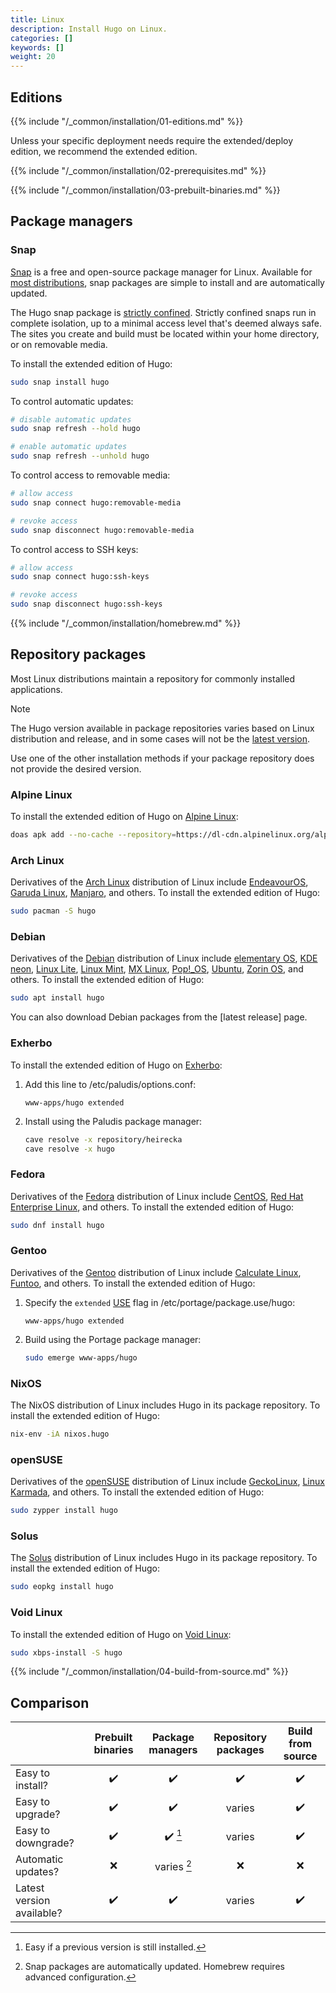 ```yaml
---
title: Linux
description: Install Hugo on Linux.
categories: []
keywords: []
weight: 20
---
```


## Editions

{{% include "/_common/installation/01-editions.md" %}}

Unless your specific deployment needs require the extended/deploy edition, we recommend the extended edition.

{{% include "/_common/installation/02-prerequisites.md" %}}

{{% include "/_common/installation/03-prebuilt-binaries.md" %}}

## Package managers

### Snap

[Snap] is a free and open-source package manager for Linux. Available for [most distributions], snap packages are simple to install and are automatically updated.

The Hugo snap package is [strictly confined]. Strictly confined snaps run in complete isolation, up to a minimal access level that's deemed always safe. The sites you create and build must be located within your home directory, or on removable media.

To install the extended edition of Hugo:

```sh
sudo snap install hugo
```

To control automatic updates:

```sh
# disable automatic updates
sudo snap refresh --hold hugo

# enable automatic updates
sudo snap refresh --unhold hugo
```

To control access to removable media:

```sh
# allow access
sudo snap connect hugo:removable-media

# revoke access
sudo snap disconnect hugo:removable-media
```

To control access to SSH keys:

```sh
# allow access
sudo snap connect hugo:ssh-keys

# revoke access
sudo snap disconnect hugo:ssh-keys
```

{{% include "/_common/installation/homebrew.md" %}}

## Repository packages

Most Linux distributions maintain a repository for commonly installed applications.

> [!note]
> The Hugo version available in package repositories varies based on Linux distribution and release, and in some cases will not be the [latest version].
>
> Use one of the other installation methods if your package repository does not provide the desired version.

### Alpine Linux

To install the extended edition of Hugo on [Alpine Linux]:

```sh
doas apk add --no-cache --repository=https://dl-cdn.alpinelinux.org/alpine/edge/community hugo
```

### Arch Linux

Derivatives of the [Arch Linux] distribution of Linux include [EndeavourOS], [Garuda Linux], [Manjaro], and others. To install the extended edition of Hugo:

```sh
sudo pacman -S hugo
```

### Debian

Derivatives of the [Debian] distribution of Linux include [elementary OS], [KDE neon], [Linux Lite], [Linux Mint], [MX Linux], [Pop!_OS], [Ubuntu], [Zorin OS], and others. To install the extended edition of Hugo:

```sh
sudo apt install hugo
```

You can also download Debian packages from the [latest release] page.

### Exherbo

To install the extended edition of Hugo on [Exherbo]:

1. Add this line to /etc/paludis/options.conf:

    ```text
    www-apps/hugo extended
    ```

1. Install using the Paludis package manager:

    ```sh
    cave resolve -x repository/heirecka
    cave resolve -x hugo
    ```

### Fedora

Derivatives of the [Fedora] distribution of Linux include [CentOS], [Red Hat Enterprise Linux], and others. To install the extended edition of Hugo:

```sh
sudo dnf install hugo
```

### Gentoo

Derivatives of the [Gentoo] distribution of Linux include [Calculate Linux], [Funtoo], and others. To install the extended edition of Hugo:

1. Specify the `extended` [USE] flag in /etc/portage/package.use/hugo:

    ```text
    www-apps/hugo extended
    ```

1. Build using the Portage package manager:

    ```sh
    sudo emerge www-apps/hugo
    ```

### NixOS

The NixOS distribution of Linux includes Hugo in its package repository. To install the extended edition of Hugo:

```sh
nix-env -iA nixos.hugo
```

### openSUSE

Derivatives of the [openSUSE] distribution of Linux include [GeckoLinux], [Linux Karmada], and others. To install the extended edition of Hugo:

```sh
sudo zypper install hugo
```

### Solus

The [Solus] distribution of Linux includes Hugo in its package repository. To install the extended edition of Hugo:

```sh
sudo eopkg install hugo
```

### Void Linux

To install the extended edition of Hugo on [Void Linux]:

```sh
sudo xbps-install -S hugo
```

{{% include "/_common/installation/04-build-from-source.md" %}}

## Comparison

||Prebuilt binaries|Package managers|Repository packages|Build from source
:--|:--:|:--:|:--:|:--:
Easy to install?|:heavy_check_mark:|:heavy_check_mark:|:heavy_check_mark:|:heavy_check_mark:
Easy to upgrade?|:heavy_check_mark:|:heavy_check_mark:|varies|:heavy_check_mark:
Easy to downgrade?|:heavy_check_mark:|:heavy_check_mark: [^1]|varies|:heavy_check_mark:
Automatic updates?|:x:|varies [^2]|:x:|:x:
Latest version available?|:heavy_check_mark:|:heavy_check_mark:|varies|:heavy_check_mark:

[^1]: Easy if a previous version is still installed.
[^2]: Snap packages are automatically updated. Homebrew requires advanced configuration.

[Alpine Linux]: https://alpinelinux.org/
[Arch Linux]: https://archlinux.org/
[Calculate Linux]: https://www.calculate-linux.org/
[CentOS]: https://www.centos.org/
[Debian]: https://www.debian.org/
[elementary OS]: https://elementary.io/
[EndeavourOS]: https://endeavouros.com/
[Exherbo]: https://www.exherbolinux.org/
[Fedora]: https://getfedora.org/
[Funtoo]: https://www.funtoo.org/
[Garuda Linux]: https://garudalinux.org/
[GeckoLinux]: https://geckolinux.github.io/
[Gentoo]: https://www.gentoo.org/
[KDE neon]: https://neon.kde.org/
[latest version]: https://github.com/gohugoio/hugo/releases/latest
[Linux Karmada]: https://linuxkamarada.com/
[Linux Lite]: https://www.linuxliteos.com/
[Linux Mint]: https://linuxmint.com/
[Manjaro]: https://manjaro.org/
[most distributions]: https://snapcraft.io/docs/installing-snapd
[MX Linux]: https://mxlinux.org/
[openSUSE]: https://www.opensuse.org/
[Pop!_OS]: https://pop.system76.com/
[Red Hat Enterprise Linux]: https://www.redhat.com/
[Snap]: https://snapcraft.io/
[Solus]: https://getsol.us/
[strictly confined]: https://snapcraft.io/docs/snap-confinement
[Ubuntu]: https://ubuntu.com/
[USE]: https://packages.gentoo.org/packages/www-apps/hugo
[Void Linux]: https://voidlinux.org/
[Zorin OS]: https://zorin.com/os/
